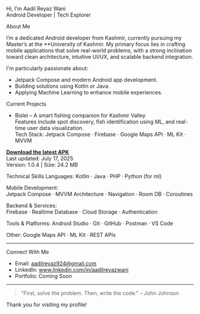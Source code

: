 Hi, I'm Aadil Reyaz Wani<br>
Android Developer | Tech Explorer

About Me

I’m a dedicated Android developer from Kashmir, currently pursuing my Master’s at the **University of Kashmir. My primary focus lies in crafting mobile applications that solve real-world problems, with a strong inclination toward clean architecture, intuitive UI/UX, and scalable backend integration.

I'm particularly passionate about:

- Jetpack Compose and modern Android app development.
- Building solutions using Kotlin or Java.
- Applying Machine Learning to enhance mobile experiences.

 Current Projects

- Bislei – A smart fishing companion for Kashmir Valley  
  Features include spot discovery, fish identification using ML, and real-time user data visualization.  
  Tech Stack: Jetpack Compose · Firebase · Google Maps API · ML Kit · MVVM

**[Download the latest APK](https://bit.ly/bisleiFishing)**  
Last updated: July 17, 2025  
Version: 1.0.4 | Size: 24.2 MB

Technical Skills
Languages: 
Kotlin · Java · PHP · Python (for ml)  

Mobile Development:  
Jetpack Compose · MVVM Architecture · Navigation · Room DB · Coroutines

Backend & Services:  
Firebase · Realtime Database · Cloud Storage · Authentication

Tools & Platforms:
Android Studio · Git · GitHub · Postman · VS Code

Other:
Google Maps API · ML Kit · REST APIs

---

Connect With Me

- Email: aadilreyaz924@gmail.com  
- LinkedIn: www.linkedin.com/in/aadilreyazwani
- Portfolio: Coming Soon

---

> "First, solve the problem. Then, write the code." – John Johnson

Thank you for visiting my profile!
